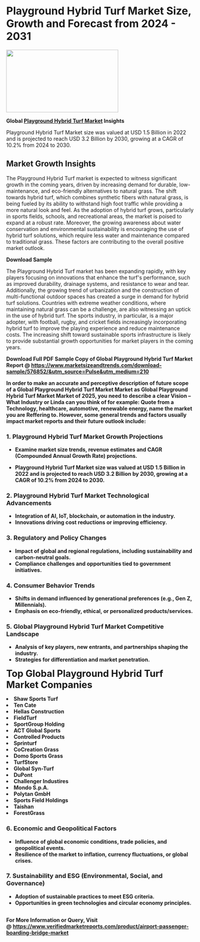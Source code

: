 <H1>Playground Hybrid Turf Market Size, Growth and Forecast from 2024 - 2031</H1><img class="aligncenter size-medium wp-image-584254" src="https://thirdeyenews.in/wp-content/uploads/2024/09/Global-Market-Research-300x168.jpeg" alt="" width="300" height="168" /><p><strong>Global&nbsp;<a href="https://www.marketsizeandtrends.com/download-sample/576852/&amp;utm_source=Pulse&amp;utm_medium=210">Playground Hybrid Turf Market</a> Insights</strong></p><p>Playground Hybrid Turf Market size was valued at USD 1.5 Billion in 2022 and is projected to reach USD 3.2 Billion by 2030, growing at a CAGR of 10.2% from 2024 to 2030.</p><p><h2>Market Growth Insights</h2> <p>The Playground Hybrid Turf market is expected to witness significant growth in the coming years, driven by increasing demand for durable, low-maintenance, and eco-friendly alternatives to natural grass. The shift towards hybrid turf, which combines synthetic fibers with natural grass, is being fueled by its ability to withstand high foot traffic while providing a more natural look and feel. As the adoption of hybrid turf grows, particularly in sports fields, schools, and recreational areas, the market is poised to expand at a robust rate. Moreover, the growing awareness about water conservation and environmental sustainability is encouraging the use of hybrid turf solutions, which require less water and maintenance compared to traditional grass. These factors are contributing to the overall positive market outlook.</p> <p><strong>Download Sample</strong></p> <p>The Playground Hybrid Turf market has been expanding rapidly, with key players focusing on innovations that enhance the turf's performance, such as improved durability, drainage systems, and resistance to wear and tear. Additionally, the growing trend of urbanization and the construction of multi-functional outdoor spaces has created a surge in demand for hybrid turf solutions. Countries with extreme weather conditions, where maintaining natural grass can be a challenge, are also witnessing an uptick in the use of hybrid turf. The sports industry, in particular, is a major adopter, with football, rugby, and cricket fields increasingly incorporating hybrid turf to improve the playing experience and reduce maintenance costs. The increasing shift toward sustainable sports infrastructure is likely to provide substantial growth opportunities for market players in the coming years. <p><strong></p><p><span class=""><strong>Download Full PDF Sample Copy of Global Playground Hybrid Turf Market Report</strong> @ <a href="https://www.marketsizeandtrends.com/download-sample/576852/&amp;utm_source=Pulse&amp;utm_medium=210" target="_blank">https://www.marketsizeandtrends.com/download-sample/576852/&amp;utm_source=Pulse&amp;utm_medium=210</a></span></p><p>In order to make an accurate and perceptive description of future scope of a Global&nbsp;Playground Hybrid Turf Market Market as Global&nbsp;Playground Hybrid Turf Market Market of 2025, you need to describe a clear Vision &ndash; What Industry or Linda can you think of for example: Quote from a Technology, healthcare, automotive, renewable energy, name the market you are Reffering to. However, some general trends and factors usually impact market reports and their future outlook include:</p><h3>1.&nbsp;<strong>Playground Hybrid Turf Market Growth Projections</strong></h3><ul><li>Examine market size trends, revenue estimates and CAGR (Compounded Annual Growth Rate) projections.</li><li><p>Playground Hybrid Turf Market size was valued at USD 1.5 Billion in 2022 and is projected to reach USD 3.2 Billion by 2030, growing at a CAGR of 10.2% from 2024 to 2030.</p></li></ul><h3>2.&nbsp;<strong>Playground Hybrid Turf Market Technological Advancements</strong></h3><ul><li>Integration of AI, IoT, blockchain, or automation in the industry.</li><li>Innovations driving cost reductions or improving efficiency.</li></ul><h3>3.&nbsp;<strong>Regulatory and Policy Changes</strong></h3><ul><li>Impact of global and regional regulations, including sustainability and carbon-neutral goals.</li><li>Compliance challenges and opportunities tied to government initiatives.</li></ul><h3>4.&nbsp;<strong>Consumer Behavior Trends</strong></h3><ul><li>Shifts in demand influenced by generational preferences (e.g., Gen Z, Millennials).</li><li>Emphasis on eco-friendly, ethical, or personalized products/services.</li></ul><h3>5.&nbsp;<strong>Global Playground Hybrid Turf Market Competitive Landscape</strong></h3><ul><li>Analysis of key players, new entrants, and partnerships shaping the industry.</li><li>Strategies for differentiation and market penetration.</li></ul><p data-pm-slice="1 1 []"><span style="color: inherit; font-family: inherit; font-size: 25px;">Top Global Playground Hybrid Turf Market Companies</span></p><div class="" data-test-id=""><p><li>Shaw Sports Turf</li><li> Ten Cate</li><li> Hellas Construction</li><li> FieldTurf</li><li> SportGroup Holding</li><li> ACT Global Sports</li><li> Controlled Products</li><li> Sprinturf</li><li> CoCreation Grass</li><li> Domo Sports Grass</li><li> TurfStore</li><li> Global Syn-Turf</li><li> DuPont</li><li> Challenger Industires</li><li> Mondo S.p.A.</li><li> Polytan GmbH</li><li> Sports Field Holdings</li><li> Taishan</li><li> ForestGrass</li></p></div><h3>6.&nbsp;<strong>Economic and Geopolitical Factors</strong></h3><ul><li>Influence of global economic conditions, trade policies, and geopolitical events.</li><li>Resilience of the market to inflation, currency fluctuations, or global crises.</li></ul><h3>7.&nbsp;<strong>Sustainability and ESG (Environmental, Social, and Governance)</strong></h3><ul><li>Adoption of sustainable practices to meet ESG criteria.</li><li>Opportunities in green technologies and circular economy principles.</li></ul><h2><strong style="font-size: 14px;">For More Information or Query, Visit @&nbsp;</strong><a style="background-color: #ffffff; font-size: 14px;" href="https://www.marketsizeandtrends.com/report/playground-hybrid-turf-market/" target="_blank">https://www.verifiedmarketreports.com/product/airport-passenger-boarding-bridge-market</a></h2>
